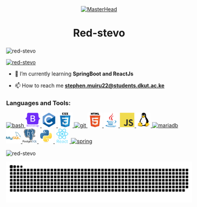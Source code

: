 <div align="center">
  <a href="https://github.com/red-stevo">
    <img src="https://media.istockphoto.com/id/1530256492/vector/software-development-concept-laptop-with-open-screen-hanging-over-desk-coding-or-programming.jpg?s=612x612&w=0&k=20&c=LLywtLnfu5FETIvkaFjy_xcHnaIGmaKZYxcPKAoyPcA=" alt="MasterHead">
  </a>
</div>


  <h1 align="center">Red-stevo</h1>
  <h3 align="center"></h3>
  
  <p align="left"> <img src="https://komarev.com/ghpvc/?username=red-stevo&label=Profile%20views&color=0e75b6&style=flat" alt="red-stevo" /> </p>
  
  <p align="left"> <a href="[https://github.com/ryo-ma/github-profile-trophy](https://github-profile-trophy.vercel.app/)">
    <img src="https://github-profile-trophy.vercel.app/?username=red-stevo&theme=matrix" alt="red-stevo" /></a> </p>
  
  - 🌱 I’m currently learning **SpringBoot and ReactJs**
  
  - 📫 How to reach me **stephen.muiru22@students.dkut.ac.ke**

  <h3 align="left">Languages and Tools:</h3>
  <p align="left"> <a href="https://www.gnu.org/software/bash/" target="_blank" rel="noreferrer"> <img src="https://www.vectorlogo.zone/logos/gnu_bash/gnu_bash-icon.svg" alt="bash" width="40" height="40"/> </a> <a href="https://getbootstrap.com" target="_blank" rel="noreferrer"> <img src="https://raw.githubusercontent.com/devicons/devicon/master/icons/bootstrap/bootstrap-plain-wordmark.svg" alt="bootstrap" width="40" height="40"/> </a> <a href="https://www.cprogramming.com/" target="_blank" rel="noreferrer"> <img src="https://raw.githubusercontent.com/devicons/devicon/master/icons/c/c-original.svg" alt="c" width="40" height="40"/> </a> <a href="https://www.w3schools.com/css/" target="_blank" rel="noreferrer"> <img src="https://raw.githubusercontent.com/devicons/devicon/master/icons/css3/css3-original-wordmark.svg" alt="css3" width="40" height="40"/> </a> <a href="https://git-scm.com/" target="_blank" rel="noreferrer"> <img src="https://www.vectorlogo.zone/logos/git-scm/git-scm-icon.svg" alt="git" width="40" height="40"/> </a> <a href="https://www.w3.org/html/" target="_blank" rel="noreferrer"> <img src="https://raw.githubusercontent.com/devicons/devicon/master/icons/html5/html5-original-wordmark.svg" alt="html5" width="40" height="40"/> </a> <a href="https://www.java.com" target="_blank" rel="noreferrer"> <img src="https://raw.githubusercontent.com/devicons/devicon/master/icons/java/java-original.svg" alt="java" width="40" height="40"/> </a> <a href="https://developer.mozilla.org/en-US/docs/Web/JavaScript" target="_blank" rel="noreferrer"> <img src="https://raw.githubusercontent.com/devicons/devicon/master/icons/javascript/javascript-original.svg" alt="javascript" width="40" height="40"/> </a> <a href="https://www.linux.org/" target="_blank" rel="noreferrer"> <img src="https://raw.githubusercontent.com/devicons/devicon/master/icons/linux/linux-original.svg" alt="linux" width="40" height="40"/> </a> <a href="https://mariadb.org/" target="_blank" rel="noreferrer"> <img src="https://www.vectorlogo.zone/logos/mariadb/mariadb-icon.svg" alt="mariadb" width="40" height="40"/> </a> <a href="https://www.mysql.com/" target="_blank" rel="noreferrer"> <img src="https://raw.githubusercontent.com/devicons/devicon/master/icons/mysql/mysql-original-wordmark.svg" alt="mysql" width="40" height="40"/> </a> <a href="https://www.postgresql.org" target="_blank" rel="noreferrer"> <img src="https://raw.githubusercontent.com/devicons/devicon/master/icons/postgresql/postgresql-original-wordmark.svg" alt="postgresql" width="40" height="40"/> </a> <a href="https://www.python.org" target="_blank" rel="noreferrer"> <img src="https://raw.githubusercontent.com/devicons/devicon/master/icons/python/python-original.svg" alt="python" width="40" height="40"/> </a> <a href="https://reactjs.org/" target="_blank" rel="noreferrer"> <img src="https://raw.githubusercontent.com/devicons/devicon/master/icons/react/react-original-wordmark.svg" alt="react" width="40" height="40"/> </a> <a href="https://spring.io/" target="_blank" rel="noreferrer"> <img src="https://www.vectorlogo.zone/logos/springio/springio-icon.svg" alt="spring" width="40" height="40"/> </a> </p>
  
  <p><img align="center" src="https://github-readme-streak-stats.herokuapp.com/?user=red-stevo&theme=aura&hide_border=true" alt="red-stevo" /></p>

  <img src="https://raw.githubusercontent.com/platane/snk/output/github-contribution-grid-snake-dark.svg" alt="Snake animation" />

